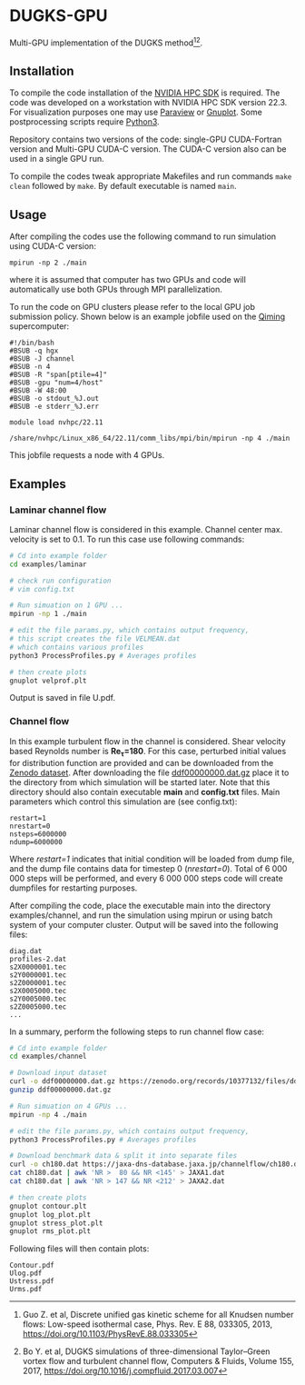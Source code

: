 # DUGKS-GPU
Multi-GPU implementation of the DUGKS method[^1][^2].

[^1]: Guo Z. et al, Discrete unified gas kinetic scheme for all Knudsen number flows: Low-speed isothermal case, Phys. Rev. E 88, 033305, 2013, https://doi.org/10.1103/PhysRevE.88.033305
[^2]: Bo Y. et al, DUGKS simulations of three-dimensional Taylor–Green vortex flow and turbulent channel flow, Computers & Fluids, Volume 155, 2017, https://doi.org/10.1016/j.compfluid.2017.03.007

## Installation

To compile the code installation of the [NVIDIA HPC SDK](https://developer.nvidia.com/hpc-sdk) is required. The code was developed on a workstation with NVIDIA HPC SDK version 22.3. For visualization purposes one may use [Paraview](https://www.paraview.org/) or [Gnuplot](http://www.gnuplot.info/). Some postprocessing scripts require [Python3](https://python.org).

Repository contains two versions of the code: single-GPU CUDA-Fortran version and Multi-GPU CUDA-C version. The CUDA-C version also can be used in a single GPU run.

To compile the codes tweak appropriate Makefiles and run commands `make clean` followed by `make`. By default executable is named `main`. 

## Usage

After compiling the codes use the following command to run simulation using CUDA-C version:

```
mpirun -np 2 ./main
```
where it is assumed that computer has two GPUs and code will automatically use both GPUs through MPI parallelization.

To run the code on GPU clusters please refer to the local GPU job submission policy. Shown below is an example jobfile used on the [Qiming](https://newshub.sustech.edu.cn/en/html/202007/26934.html) supercomputer:

```
#!/bin/bash
#BSUB -q hgx
#BSUB -J channel
#BSUB -n 4
#BSUB -R "span[ptile=4]"
#BSUB -gpu "num=4/host"
#BSUB -W 48:00
#BSUB -o stdout_%J.out
#BSUB -e stderr_%J.err

module load nvhpc/22.11

/share/nvhpc/Linux_x86_64/22.11/comm_libs/mpi/bin/mpirun -np 4 ./main
```
This jobfile requests a node with 4 GPUs.

## Examples

### Laminar channel flow

Laminar channel flow is considered in this example. Channel center max. velocity is set to 0.1. To run this case use following commands:

```bash
# Cd into example folder
cd examples/laminar

# check run configuration
# vim config.txt

# Run simuation on 1 GPU ...
mpirun -np 1 ./main

# edit the file params.py, which contains output frequency,
# this script creates the file VELMEAN.dat
# which contains various profiles
python3 ProcessProfiles.py # Averages profiles

# then create plots
gnuplot velprof.plt
```
Output is saved in file U.pdf.

### Channel flow
In this example turbulent flow in the channel is considered. Shear velocity based Reynolds number is **Re<sub>τ</sub>=180**. For this case, perturbed initial values for distribution function are provided and can be downloaded from the [Zenodo dataset](https://zenodo.org/doi/10.5281/zenodo.10377131). After downloading the file [ddf00000000.dat.gz](https://zenodo.org/records/10377132/files/ddf00000000.dat.gz?download=1) place it to the directory from which simulation will be started later. Note that this directory should also contain executable **main** and **config.txt** files. Main parameters which control this simulation are (see config.txt):

```
restart=1
nrestart=0
nsteps=6000000
ndump=6000000
```

Where *restart=1* indicates that initial condition will be loaded from dump file, and the dump file contains data for timestep 0 (*nrestart=0*). Total of 6 000 000 steps will be performed, and every 6 000 000 steps code will create dumpfiles for restarting purposes.

After compiling the code, place the executable main into the directory examples/channel, and run the simulation using mpirun or using batch system of your computer cluster. Output will be saved into the following files:

```
diag.dat
profiles-2.dat
s2X0000001.tec
s2Y0000001.tec
s2Z0000001.tec
s2X0005000.tec
s2Y0005000.tec
s2Z0005000.tec
...
```

In a summary, perform the following steps to run channel flow case:

```bash
# Cd into example folder
cd examples/channel

# Download input dataset
curl -o ddf00000000.dat.gz https://zenodo.org/records/10377132/files/ddf00000000.dat.gz?download=1
gunzip ddf00000000.dat.gz

# Run simuation on 4 GPUs ...
mpirun -np 4 ./main

# edit the file params.py, which contains output frequency,
python3 ProcessProfiles.py # Averages profiles

# Download benchmark data & split it into separate files
curl -o ch180.dat https://jaxa-dns-database.jaxa.jp/channelflow/ch180.dat
cat ch180.dat | awk 'NR >  80 && NR <145' > JAXA1.dat 
cat ch180.dat | awk 'NR > 147 && NR <212' > JAXA2.dat 

# then create plots
gnuplot contour.plt 
gnuplot log_plot.plt
gnuplot stress_plot.plt
gnuplot rms_plot.plt
```
<!--
# ... then copy gnuplot and postprocessing files
cp ../../plots/*.plt .
cp ../../plots/*.py .
-->

Following files will then contain plots:

```
Contour.pdf
Ulog.pdf
Ustress.pdf
Urms.pdf
```

<!-- ## Code details

### main.cu
-->
